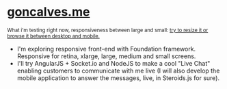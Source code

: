<h1><a href="http://goncalves.me/">goncalves.me</a></h1>
<small>What i'm testing right now, responsiveness between large and small:  <a href="http://goncalves.me/test2.html">try to resize it or browse it between desktop and mobile.</a></small>
<ul>
	<li>I'm exploring responsive front-end with Foundation framework. Responsive for retina, xlarge, large, medium and small screens. </li>
	<li>I'll try AngularJS + Socket.io and NodeJS to make a cool "Live Chat" enabling customers to communicate with me live (I will also develop the mobile application to answer the messages, live, in Steroids.js for sure).</li>
</ul>
